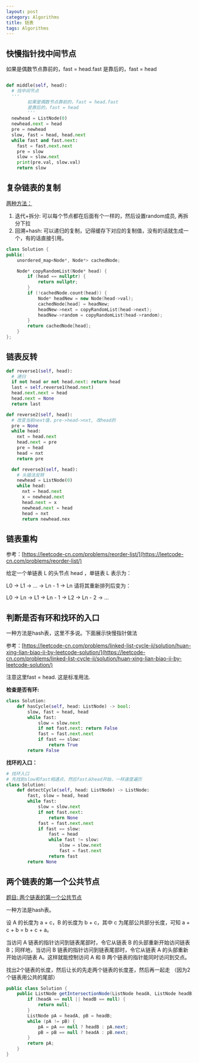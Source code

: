 ```yaml
---
layout: post
category: Algorithms
title: 链表
tags: Algorithms
---
```




## 快慢指针找中间节点

如果是偶数节点靠前的，fast = head.fast
是靠后的，fast = head

```python

def middle(self, head):
  # 找中间节点
  '''
        如果是偶数节点靠前的，fast = head.fast
        是靠后的，fast = head
        '''
  newhead = ListNode(0)
  newhead.next = head
  pre = newhead
  slow, fast = head, head.next
  while fast and fast.next:
    fast = fast.next.next
    pre = slow
    slow = slow.next
    print(pre.val, slow.val)
    return slow
```

## 复杂链表的复制

[两种方法：](https://leetcode-cn.com/problems/fu-za-lian-biao-de-fu-zhi-lcof/solution/fu-za-lian-biao-de-fu-zhi-by-leetcode-so-9ik5/
)

1. 迭代+拆分: 可以每个节点都在后面有个一样的，然后设置random成员, 再拆分下拉
2. 回溯+hash: 可以递归的复制，记得缓存下对应的复制值，没有的话就生成一个，有的话直接引用。

```c++
class Solution {
public:
    unordered_map<Node*, Node*> cachedNode;

    Node* copyRandomList(Node* head) {
        if (head == nullptr) {
            return nullptr;
        }
        if (!cachedNode.count(head)) {
            Node* headNew = new Node(head->val);
            cachedNode[head] = headNew;
            headNew->next = copyRandomList(head->next);
            headNew->random = copyRandomList(head->random);
        }
        return cachedNode[head];
    }
};

```

## 链表反转

```python
def reverse1(self, head):
  # 递归
  if not head or not head.next: return head
  last = self.reverse1(head.next)
  head.next.next = head
  head.next = None
  return last

def reverse2(self, head):
  # 改变当前next值，pre->head->nxt, 改head的
  pre = None
  while head:
    nxt = head.next
    head.next = pre
    pre = head
    head = nxt
    return pre

  def reverse3(self, head):
    # 头插法反转
    newhead = ListNode(0)
    while head:
      nxt = head.next
      x = newhead.next
      head.next = x
      newhead.next = head
      head = nxt
      return newhead.nex
```

## 链表重构

参考：[https://leetcode-cn.com/problems/reorder-list/](https://leetcode-cn.com/problems/reorder-list/)

给定一个单链表 L 的头节点 head ，单链表 L 表示为：

L0 → L1 → … → Ln - 1 → Ln
请将其重新排列后变为：

L0 → Ln → L1 → Ln - 1 → L2 → Ln - 2 → …



## 判断是否有环和找环的入口

一种方法是hash表，这里不多说。下面展示快慢指针做法

参考：[https://leetcode-cn.com/problems/linked-list-cycle-ii/solution/huan-xing-lian-biao-ii-by-leetcode-solution/](https://leetcode-cn.com/problems/linked-list-cycle-ii/solution/huan-xing-lian-biao-ii-by-leetcode-solution/)



注意这里fast = head. 这是标准用法.

**检查是否有环:**

```python
class Solution:
    def hasCycle(self, head: ListNode) -> bool:
        slow, fast = head, head
        while fast:
            slow = slow.next
            if not fast.next: return False
            fast = fast.next.next
            if fast == slow:
                return True
        return False
```

**找环的入口：**


```python
# 找环入口
# 先找到slow和fast相遇点，然后fast从head开始，一样速度遍历
class Solution:
    def detectCycle(self, head: ListNode) -> ListNode:
        fast, slow = head, head
        while fast:
            slow = slow.next
            if not fast.next:
                return None
            fast = fast.next.next
            if fast == slow:
                fast = head
                while fast != slow:
                    slow = slow.next
                    fast = fast.next
                return fast
        return None

```

## 两个链表的第一个公共节点

[题目: 两个链表的第一个公共节点](https://leetcode-cn.com/problems/liang-ge-lian-biao-de-di-yi-ge-gong-gong-jie-dian-lcof/)



一种方法是hash表。

设 A 的长度为 a + c，B 的长度为 b + c，其中 c 为尾部公共部分长度，可知 a + c + b = b + c + a。

当访问 A 链表的指针访问到链表尾部时，令它从链表 B 的头部重新开始访问链表 B；同样地，当访问 B 链表的指针访问到链表尾部时，令它从链表 A 的头部重新开始访问链表 A。这样就能控制访问 A 和 B 两个链表的指针能同时访问到交点。

找出2个链表的长度，然后让长的先走两个链表的长度差，然后再一起走 （因为2个链表用公共的尾部）

```java
public class Solution {
    public ListNode getIntersectionNode(ListNode headA, ListNode headB) {
        if (headA == null || headB == null) {
            return null;
        }
        ListNode pA = headA, pB = headB;
        while (pA != pB) {
            pA = pA == null ? headB : pA.next;
            pB = pB == null ? headA : pB.next;
        }
        return pA;
    }
}
```

